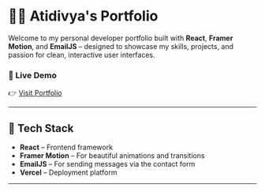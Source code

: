 # 🧑‍💻 Atidivya's Portfolio

Welcome to my personal developer portfolio built with **React**, **Framer Motion**, and **EmailJS** – designed to showcase my skills, projects, and passion for clean, interactive user interfaces.

### 🔗 Live Demo  
👉 [Visit Portfolio](https://atidivya-portfolio.vercel.app/)

---

## 🚀 Tech Stack

- **React** – Frontend framework
- **Framer Motion** – For beautiful animations and transitions
- **EmailJS** – For sending messages via the contact form
- **Vercel** – Deployment platform

---
